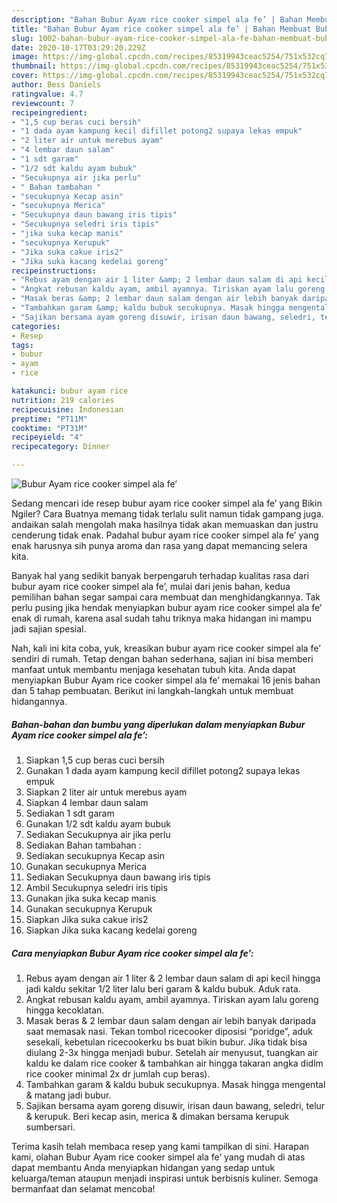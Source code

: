 ```yaml
---
description: "Bahan Bubur Ayam rice cooker simpel ala fe’ | Bahan Membuat Bubur Ayam rice cooker simpel ala fe’ Yang Enak dan Simpel"
title: "Bahan Bubur Ayam rice cooker simpel ala fe’ | Bahan Membuat Bubur Ayam rice cooker simpel ala fe’ Yang Enak dan Simpel"
slug: 1002-bahan-bubur-ayam-rice-cooker-simpel-ala-fe-bahan-membuat-bubur-ayam-rice-cooker-simpel-ala-fe-yang-enak-dan-simpel
date: 2020-10-17T03:29:20.229Z
image: https://img-global.cpcdn.com/recipes/85319943ceac5254/751x532cq70/bubur-ayam-rice-cooker-simpel-ala-fe-foto-resep-utama.jpg
thumbnail: https://img-global.cpcdn.com/recipes/85319943ceac5254/751x532cq70/bubur-ayam-rice-cooker-simpel-ala-fe-foto-resep-utama.jpg
cover: https://img-global.cpcdn.com/recipes/85319943ceac5254/751x532cq70/bubur-ayam-rice-cooker-simpel-ala-fe-foto-resep-utama.jpg
author: Bess Daniels
ratingvalue: 4.7
reviewcount: 7
recipeingredient:
- "1,5 cup beras cuci bersih"
- "1 dada ayam kampung kecil difillet potong2 supaya lekas empuk"
- "2 liter air untuk merebus ayam"
- "4 lembar daun salam"
- "1 sdt garam"
- "1/2 sdt kaldu ayam bubuk"
- "Secukupnya air jika perlu"
- " Bahan tambahan "
- "secukupnya Kecap asin"
- "secukupnya Merica"
- "Secukupnya daun bawang iris tipis"
- "Secukupnya seledri iris tipis"
- "jika suka kecap manis"
- "secukupnya Kerupuk"
- "Jika suka cakue iris2"
- "Jika suka kacang kedelai goreng"
recipeinstructions:
- "Rebus ayam dengan air 1 liter &amp; 2 lembar daun salam di api kecil hingga jadi kaldu sekitar 1/2 liter lalu beri garam &amp; kaldu bubuk. Aduk rata."
- "Angkat rebusan kaldu ayam, ambil ayamnya. Tiriskan ayam lalu goreng hingga kecoklatan."
- "Masak beras &amp; 2 lembar daun salam dengan air lebih banyak daripada saat memasak nasi. Tekan tombol ricecooker diposisi “poridge”, aduk sesekali, kebetulan ricecookerku bs buat bikin bubur. Jika tidak bisa diulang 2-3x hingga menjadi bubur. Setelah air menyusut, tuangkan air kaldu ke dalam rice cooker &amp; tambahkan air hingga takaran angka didlm rice cooker minimal 2x dr jumlah cup beras)."
- "Tambahkan garam &amp; kaldu bubuk secukupnya. Masak hingga mengental &amp; matang jadi bubur."
- "Sajikan bersama ayam goreng disuwir, irisan daun bawang, seledri, telur &amp; kerupuk. Beri kecap asin, merica &amp; dimakan bersama kerupuk sumbersari."
categories:
- Resep
tags:
- bubur
- ayam
- rice

katakunci: bubur ayam rice 
nutrition: 219 calories
recipecuisine: Indonesian
preptime: "PT11M"
cooktime: "PT31M"
recipeyield: "4"
recipecategory: Dinner

---
```



![Bubur Ayam rice cooker simpel ala fe’](https://img-global.cpcdn.com/recipes/85319943ceac5254/751x532cq70/bubur-ayam-rice-cooker-simpel-ala-fe-foto-resep-utama.jpg)

Sedang mencari ide resep bubur ayam rice cooker simpel ala fe’ yang Bikin Ngiler? Cara Buatnya memang tidak terlalu sulit namun tidak gampang juga. andaikan salah mengolah maka hasilnya tidak akan memuaskan dan justru cenderung tidak enak. Padahal bubur ayam rice cooker simpel ala fe’ yang enak harusnya sih punya aroma dan rasa yang dapat memancing selera kita.



Banyak hal yang sedikit banyak berpengaruh terhadap kualitas rasa dari bubur ayam rice cooker simpel ala fe’, mulai dari jenis bahan, kedua pemilihan bahan segar sampai cara membuat dan menghidangkannya. Tak perlu pusing jika hendak menyiapkan bubur ayam rice cooker simpel ala fe’ enak di rumah, karena asal sudah tahu triknya maka hidangan ini mampu jadi sajian spesial.


Nah, kali ini kita coba, yuk, kreasikan bubur ayam rice cooker simpel ala fe’ sendiri di rumah. Tetap dengan bahan sederhana, sajian ini bisa memberi manfaat untuk membantu menjaga kesehatan tubuh kita. Anda dapat menyiapkan Bubur Ayam rice cooker simpel ala fe’ memakai 16 jenis bahan dan 5 tahap pembuatan. Berikut ini langkah-langkah untuk membuat hidangannya.

<!--inarticleads1-->

##### Bahan-bahan dan bumbu yang diperlukan dalam menyiapkan Bubur Ayam rice cooker simpel ala fe’:

1. Siapkan 1,5 cup beras cuci bersih
1. Gunakan 1 dada ayam kampung kecil difillet potong2 supaya lekas empuk
1. Siapkan 2 liter air untuk merebus ayam
1. Siapkan 4 lembar daun salam
1. Sediakan 1 sdt garam
1. Gunakan 1/2 sdt kaldu ayam bubuk
1. Sediakan Secukupnya air jika perlu
1. Sediakan  Bahan tambahan :
1. Sediakan secukupnya Kecap asin
1. Gunakan secukupnya Merica
1. Sediakan Secukupnya daun bawang iris tipis
1. Ambil Secukupnya seledri iris tipis
1. Gunakan jika suka kecap manis
1. Gunakan secukupnya Kerupuk
1. Siapkan Jika suka cakue iris2
1. Siapkan Jika suka kacang kedelai goreng




<!--inarticleads2-->

##### Cara menyiapkan Bubur Ayam rice cooker simpel ala fe’:

1. Rebus ayam dengan air 1 liter &amp; 2 lembar daun salam di api kecil hingga jadi kaldu sekitar 1/2 liter lalu beri garam &amp; kaldu bubuk. Aduk rata.
1. Angkat rebusan kaldu ayam, ambil ayamnya. Tiriskan ayam lalu goreng hingga kecoklatan.
1. Masak beras &amp; 2 lembar daun salam dengan air lebih banyak daripada saat memasak nasi. Tekan tombol ricecooker diposisi “poridge”, aduk sesekali, kebetulan ricecookerku bs buat bikin bubur. Jika tidak bisa diulang 2-3x hingga menjadi bubur. Setelah air menyusut, tuangkan air kaldu ke dalam rice cooker &amp; tambahkan air hingga takaran angka didlm rice cooker minimal 2x dr jumlah cup beras).
1. Tambahkan garam &amp; kaldu bubuk secukupnya. Masak hingga mengental &amp; matang jadi bubur.
1. Sajikan bersama ayam goreng disuwir, irisan daun bawang, seledri, telur &amp; kerupuk. Beri kecap asin, merica &amp; dimakan bersama kerupuk sumbersari.




Terima kasih telah membaca resep yang kami tampilkan di sini. Harapan kami, olahan Bubur Ayam rice cooker simpel ala fe’ yang mudah di atas dapat membantu Anda menyiapkan hidangan yang sedap untuk keluarga/teman ataupun menjadi inspirasi untuk berbisnis kuliner. Semoga bermanfaat dan selamat mencoba!

